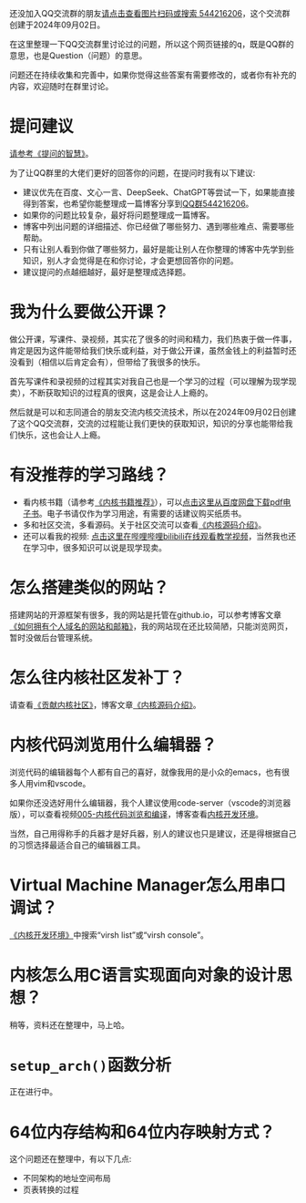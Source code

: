 还没加入QQ交流群的朋友[请点击查看图片扫码或搜索 544216206](https://chenxiaosong.com/pictures/qq.jpg)，这个交流群创建于2024年09月02日。

在这里整理一下QQ交流群里讨论过的问题，所以这个网页链接的q，既是QQ群的意思，也是Question（问题）的意思。

问题还在持续收集和完善中，如果你觉得这些答案有需要修改的，或者你有补充的内容，欢迎随时在群里讨论。

# 提问建议

[请参考《提问的智慧》](https://github.com/ryanhanwu/How-To-Ask-Questions-The-Smart-Way/blob/main/README-zh_CN.md)。

为了让QQ群里的大佬们更好的回答你的问题，在提问时我有以下建议:

- 建议优先在百度、文心一言、DeepSeek、ChatGPT等尝试一下，如果能直接得到答案，也希望你能整理成一篇博客分享到[QQ群544216206](https://chenxiaosong.com/pictures/qq.jpg)。
- 如果你的问题比较复杂，最好将问题整理成一篇博客。
- 博客中列出问题的详细描述、你已经做了哪些努力、遇到哪些难点、需要哪些帮助。
- 只有让别人看到你做了哪些努力，最好是能让别人在你整理的博客中先学到些知识，别人才会觉得是在和你讨论，才会更想回答你的问题。
- 建议提问的点越细越好，最好是整理成选择题。

# 我为什么要做公开课？

做公开课，写课件、录视频，其实花了很多的时间和精力，我们热衷于做一件事，肯定是因为这件能带给我们快乐或利益，对于做公开课，虽然金钱上的利益暂时还没看到（相信以后肯定会有），但带给了我很多的快乐。

首先写课件和录视频的过程其实对我自己也是一个学习的过程（可以理解为现学现卖），不断获取知识的过程真的很爽，这是会让人上瘾的。

然后就是可以和志同道合的朋友交流内核交流技术，所以在2024年09月02日创建了这个QQ交流群，交流的过程能让我们更快的获取知识，知识的分享也能带给我们快乐，这也会让人上瘾。

# 有没推荐的学习路线？

- 看内核书籍（请参考[《内核书籍推荐》](https://chenxiaosong.com/courses/kernel/kernel-book.html)），可以[点击这里从百度网盘下载pdf电子书](https://chenxiaosong.com/baidunetdisk)。电子书请仅作为学习用途，有需要的话建议购买纸质书。
- 多和社区交流，多看源码。关于社区交流可以查看[《内核源码介绍》](https://chenxiaosong.com/courses/kernel/kernel-source.html)。
- 还可以看我的视频: [点击这里在哔哩哔哩bilibili在线观看教学视频](https://chenxiaosong.com/src/blog-web/video.html)，当然我也还在学习中，很多知识可以说是现学现卖。

# 怎么搭建类似的网站？

搭建网站的开源框架有很多，我的网站是托管在github.io，可以参考博客文章[《如何拥有个人域名的网站和邮箱》](https://chenxiaosong.com/src/blog-web/blog-web.html)，我的网站现在还比较简陋，只能浏览网页，暂时没做后台管理系统。

# 怎么往内核社区发补丁？

请查看[《贡献内核社区》](https://www.bilibili.com/video/BV1eT421977p/)，博客文章[《内核源码介绍》](https://chenxiaosong.com/courses/kernel/kernel-source.html)。

# 内核代码浏览用什么编辑器？

浏览代码的编辑器每个人都有自己的喜好，就像我用的是小众的emacs，也有很多人用vim和vscode。

如果你还没选好用什么编辑器，我个人建议使用code-server（vscode的浏览器版），可以查看视频[005-内核代码浏览和编译](https://www.bilibili.com/video/BV1zC41177gg/)，博客查看[内核开发环境](https://chenxiaosong.com/courses/kernel/kernel-dev-environment.html)。

当然，自己用得称手的兵器才是好兵器，别人的建议也只是建议，还是得根据自己的习惯选择最适合自己的编辑器工具。

# Virtual Machine Manager怎么用串口调试？

[《内核开发环境》](https://chenxiaosong.com/courses/kernel/kernel-dev-environment.html)中搜索“virsh list”或“virsh console”。

# 内核怎么用C语言实现面向对象的设计思想？

稍等，资料还在整理中，马上哈。

# `setup_arch()`函数分析

正在进行中。

# 64位内存结构和64位内存映射方式？

这个问题还在整理中，有以下几点:

- 不同架构的地址空间布局
- 页表转换的过程

